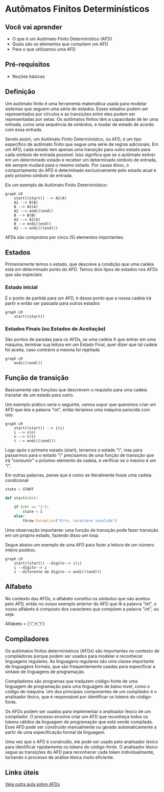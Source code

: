 # Autômatos Finitos Determinísticos

## Você vai aprender

* O que é um Autômato Finito Determinístico (AFD)
* Quais são os elementos que compõem um AFD
* Para o que utilizamos uma AFD

## Pré-requisitos

* Noções básicas

## Definição

Um autômato finito é uma ferramenta matemática usada para modelar sistemas que seguem uma série de estados. Esses estados podem ser representados por círculos e as transições entre eles podem ser representadas por setas. Os autômatos finitos têm a capacidade de ler uma entrada, como uma sequência de símbolos, e mudar de estado de acordo com essa entrada.

Sendo assim, um Autômato Finito Determinístico, ou AFD, é um tipo específico de autômato finito que segue uma série de regras adicionais. Em um AFD, cada estado tem apenas uma transição para outro estado para cada símbolo de entrada possível. Isso significa que se o autômato estiver em um determinado estado e receber um determinado símbolo de entrada, ele sempre mudará para o mesmo estado. Por causa disso, o comportamento do AFD é determinado exclusivamente pelo estado atual e pelo próximo símbolo de entrada.

Eis um exemplo de Autômato Finito Determinístico:
```mermaid
graph LR
    start((start)) --> A1(A)
    A1 --> B(B)
    B --> A2(A)
    A2 --> endi((end))
    B --> B(B)
    A2 --> A2(A)
    B --> endi((end))
    A2 --> endi(((end)))

```

AFDs são compostos por cinco (5) elementos importantes:

## Estados

Primeiramente temos o estado, que descreve a condição que uma cadeia está em determinado ponto do AFD. Temos dois
tipos de estados nos AFDs que são especiais:

### Estado inicial

É o ponto de partida para um AFD, é desse ponto que a nossa cadeia irá partir e então ser
passada para outros estados

```mermaid
graph LR
    start((start))
```

### Estados Finais (ou Estados de Aceitação)

São pontos de paradas para os AFDs, se uma cadeia X que entrar em uma máquina, terminar sua leitura
em um Estado Final, quer dizer que tal cadeia foi aceita, caso contrário a mesma foi rejeitada

```mermaid
graph LR
    endi(((end)))
```

## Função de transição

Basicamente são funções que descrevem o requisito para uma cadeia transitar de um estado para outro.

Um exemplo prático seria o seguinte, vamos supor que queremos criar um AFD que leia a palavra "int", então teriamos
uma máquina parecida com isto:

```mermaid
graph LR
    start((start)) --> i(i)
    i --> n(n)
    n --> t(t)
    t --> endi(((end)))
```

Logo após o primeiro estado (start), teriamos o estado "i", mas para passarmos para o estado "i" precisamos de uma função de transição que irá "consumir" o próximo elemento da cadeia, e verificar se o mesmo é um "i".

Em outras palavras, pense que é como se literalmente fosse uma cadeia condicional

```python
state = START

def start(chr):
    
    if (chr == "i"):
        state = I
    else:
        throw Exception("Erro, caractere invalido")
```
        

Uma observação importante: uma função de transição pode fazer transição em um próprio estado, fazendo disso um loop.

Segue abaixo um exemplo de uma AFD para fazer a leitura de um número inteiro positivo.

```mermaid
graph LR
    start((start)) --digito--> i(i)
    i --digito--> i
    i --diferente de digito--> endi(((end)))
```

## Alfabeto

No contexto das AFDs, o alfabeto constitui os símbolos que são aceitos pelo AFD, então no nosso exemplo
anterior do AFD que lê a palavra "int", o nosso alfabeto é composto dos caracteres que compõem a palavra
"int", ou seja:

Alfabeto = {'i','n','t'}

## Compiladores

Os autômatos finitos determinísticos (AFDs) são importantes no contexto de compiladores porque podem ser usados para modelar e reconhecer linguagens regulares. As linguagens regulares são uma classe importante de linguagens formais, que são frequentemente usadas para especificar a sintaxe de linguagens de programação.

Compiladores são programas que traduzem código-fonte de uma linguagem de programação para uma linguagem de baixo nível, como o código de máquina. Um dos principais componentes de um compilador é o analisador léxico, que é responsável por identificar os tokens do código-fonte.

Os AFDs podem ser usados para implementar o analisador léxico de um compilador. O processo envolve criar um AFD que reconheça todos os tokens válidos da linguagem de programação que está sendo compilada. Esse AFD pode ser construído manualmente ou gerado automaticamente a partir de uma especificação formal da linguagem.

Uma vez que o AFD é construído, ele pode ser usado pelo analisador léxico para identificar rapidamente os tokens do código-fonte. O analisador léxico segue as transições do AFD para reconhecer cada token individualmente, tornando o processo de análise léxica muito eficiente.

## Links úteis

[Veja outra aula sobre AFDs](https://edisciplinas.usp.br/pluginfile.php/5586355/mod_resource/content/1/ACH2043-Aula02-Cap1.1-AutomatosFinitosDetermin%C3%ADsticos.pdf)

